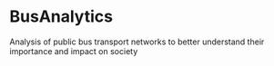 # BusAnalytics

Analysis of public bus transport networks to better understand their importance and impact on society
